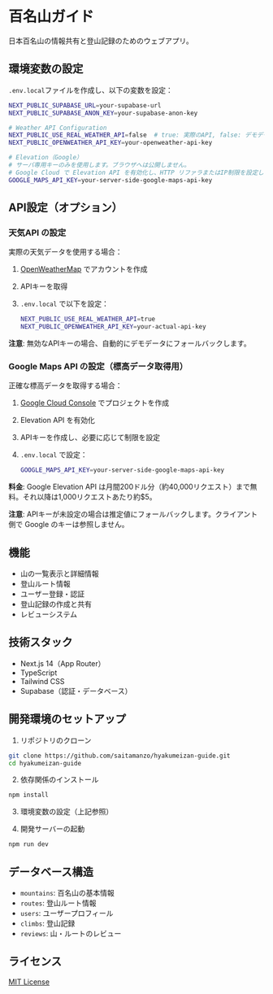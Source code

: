 # 百名山ガイド

日本百名山の情報共有と登山記録のためのウェブアプリ。

## 環境変数の設定

`.env.local`ファイルを作成し、以下の変数を設定：

```bash
NEXT_PUBLIC_SUPABASE_URL=your-supabase-url
NEXT_PUBLIC_SUPABASE_ANON_KEY=your-supabase-anon-key

# Weather API Configuration
NEXT_PUBLIC_USE_REAL_WEATHER_API=false  # true: 実際のAPI, false: デモデータ
NEXT_PUBLIC_OPENWEATHER_API_KEY=your-openweather-api-key

# Elevation（Google）
# サーバ専用キーのみを使用します。ブラウザへは公開しません。
# Google Cloud で Elevation API を有効化し、HTTP リファラまたはIP制限を設定してください。
GOOGLE_MAPS_API_KEY=your-server-side-google-maps-api-key
```

## API設定（オプション）

### 天気API の設定

実際の天気データを使用する場合：

1. [OpenWeatherMap](https://openweathermap.org/api) でアカウントを作成
2. APIキーを取得
3. `.env.local` で以下を設定：

   ```bash
   NEXT_PUBLIC_USE_REAL_WEATHER_API=true
   NEXT_PUBLIC_OPENWEATHER_API_KEY=your-actual-api-key
   ```

**注意**: 無効なAPIキーの場合、自動的にデモデータにフォールバックします。

### Google Maps API の設定（標高データ取得用）

正確な標高データを取得する場合：

1. [Google Cloud Console](https://console.cloud.google.com/) でプロジェクトを作成
2. Elevation API を有効化
3. APIキーを作成し、必要に応じて制限を設定
4. `.env.local` で設定：

   ```bash
   GOOGLE_MAPS_API_KEY=your-server-side-google-maps-api-key
   ```

**料金**: Google Elevation API は月間200ドル分（約40,000リクエスト）まで無料。それ以降は1,000リクエストあたり約$5。

**注意**: APIキーが未設定の場合は推定値にフォールバックします。クライアント側で Google のキーは参照しません。

## 機能

- 山の一覧表示と詳細情報
- 登山ルート情報
- ユーザー登録・認証
- 登山記録の作成と共有
- レビューシステム

## 技術スタック

- Next.js 14（App Router）
- TypeScript
- Tailwind CSS
- Supabase（認証・データベース）

## 開発環境のセットアップ

1. リポジトリのクローン

```bash
git clone https://github.com/saitamanzo/hyakumeizan-guide.git
cd hyakumeizan-guide
```

2. 依存関係のインストール

```bash
npm install
```

3. 環境変数の設定（上記参照）

4. 開発サーバーの起動

```bash
npm run dev
```

## データベース構造

- `mountains`: 百名山の基本情報
- `routes`: 登山ルート情報
- `users`: ユーザープロフィール
- `climbs`: 登山記録
- `reviews`: 山・ルートのレビュー

## ライセンス

[MIT License](LICENSE)
